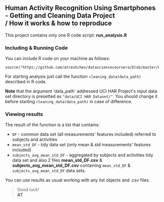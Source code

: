## Human Activity Recognition Using Smartphones - Getting and Cleaning Data Project <br />/ How it works & how to reproduce ##

This project contains only one R code script: **run_analysis.R**


### Including & Running Code ###

You can include R code on your machine as follows:

```{r code, echo=FALSE}
source("https://github.com/atreshchev/datasciencecoursera/blob/master/Getting%20an%20Cleaning%20Data%20CP/run_analysis.R")
```

For starting analysis just call the function `cleaning_data(data_path)` described in R code.

**Note** that the argument 'data_path' addressed UCI HAR Project's input data set directory is presetted as `"data/UCI HAR Dataset/"`.
You should change it before starting `cleaning_data(data_path)` in case of difference.


### Viewing results ###

The result of the function is a list that contains:
* `DF` - common data set (all measurements' features included) referred to subjects and activities
* `mean_std_DF` - tidy data set (only mean & std measurements' features included)
* `subjects_avg_mean_std_DF` - aggregated by subjects and activities tidy data set
and also 2 files **mean_std_DF.csv** & **subjects_avg_mean_std_DF.csv** containing `mean_std_DF` & `subjects_avg_mean_std_DF` data sets.

You can use results as usual working with any list objects and .csv files.

> Good luck! <br />
> **AT**
